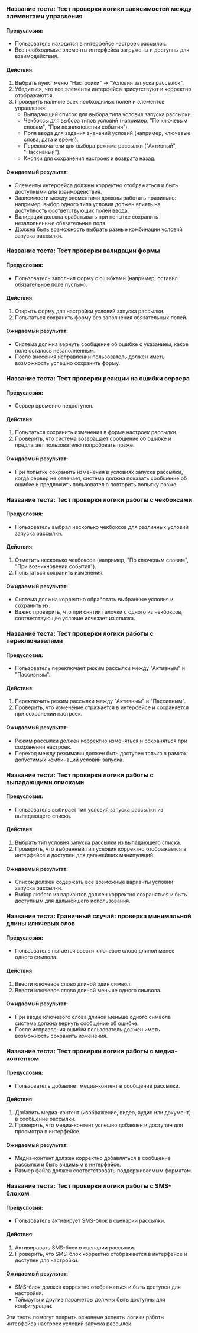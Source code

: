 ### Название теста: **Тест проверки логики зависимостей между элементами управления**

#### Предусловия:
- Пользователь находится в интерфейсе настроек рассылок.
- Все необходимые элементы интерфейса загружены и доступны для взаимодействия.

#### Действия:
1. Выбрать пункт меню "Настройки" -> "Условия запуска рассылок".
2. Убедиться, что все элементы интерфейса присутствуют и корректно отображаются.
3. Проверить наличие всех необходимых полей и элементов управления:
    - Выпадающий список для выбора типа условия запуска рассылки.
    - Чекбоксы для выбора типов условий (например, "По ключевым словам", "При возникновении события").
    - Поля ввода для задания значений условий (например, ключевые слова, дата и время).
    - Переключатели для выбора режима рассылки ("Активный", "Пассивный").
    - Кнопки для сохранения настроек и возврата назад.

#### Ожидаемый результат:
- Элементы интерфейса должны корректно отображаться и быть доступными для взаимодействия.
- Зависимости между элементами должны работать правильно: например, выбор одного типа условия должен влиять на доступность соответствующих полей ввода.
- Валидация должна срабатывать при попытке сохранить незаполненные обязательные поля.
- Должна быть возможность выбрать разные комбинации условий запуска рассылки.

### Название теста: **Тест проверки валидации формы**

#### Предусловия:
- Пользователь заполнил форму с ошибками (например, оставил обязательное поле пустым).

#### Действия:
1. Открыть форму для настройки условий запуска рассылки.
2. Попытаться сохранить форму без заполнения обязательных полей.

#### Ожидаемый результат:
- Система должна вернуть сообщение об ошибке с указанием, какое поле осталось незаполненным.
- После внесения исправлений пользователь должен иметь возможность успешно сохранить форму.

### Название теста: **Тест проверки реакции на ошибки сервера**

#### Предусловия:
- Сервер временно недоступен.

#### Действия:
1. Попытаться сохранить изменения в форме настроек рассылки.
2. Проверить, что система возвращает сообщение об ошибке и предлагает пользователю попробовать позже.

#### Ожидаемый результат:
- При попытке сохранить изменения в условиях запуска рассылки, когда сервер не отвечает, система должна показать сообщение об ошибке и предложить пользователю повторить попытку позже.

### Название теста: **Тест проверки логики работы с чекбоксами**

#### Предусловия:
- Пользователь выбрал несколько чекбоксов для различных условий запуска рассылки.

#### Действия:
1. Отметить несколько чекбоксов (например, "По ключевым словам", "При возникновении события").
2. Попытаться сохранить изменения.

#### Ожидаемый результат:
- Система должна корректно обработать выбранные условия и сохранить их.
- Важно проверить, что при снятии галочки с одного из чекбоксов, соответствующее условие исчезает из списка.

### Название теста: **Тест проверки логики работы с переключателями**

#### Предусловия:
- Пользователь переключает режим рассылки между "Активным" и "Пассивным".

#### Действия:
1. Переключить режим рассылки между "Активным" и "Пассивным".
2. Проверить, что изменение отражается в интерфейсе и сохраняется при сохранении настроек.

#### Ожидаемый результат:
- Режим рассылки должен корректно изменяться и сохраняться при сохранении настроек.
- Переход между режимами должен быть доступен только в рамках допустимых комбинаций условий запуска.

### Название теста: **Тест проверки логики работы с выпадающими списками**

#### Предусловия:
- Пользователь выбирает тип условия запуска рассылки из выпадающего списка.

#### Действия:
1. Выбрать тип условия запуска рассылки из выпадающего списка.
2. Проверить, что выбранный тип условия корректно отображается в интерфейсе и доступен для дальнейших манипуляций.

#### Ожидаемый результат:
- Список должен содержать все возможные варианты условий запуска рассылки.
- Выбор любого из вариантов должен корректно сохраняться и быть доступным для дальнейшего использования.

### Название теста: **Граничный случай: проверка минимальной длины ключевых слов**

#### Предусловия:
- Пользователь пытается ввести ключевое слово длиной менее одного символа.

#### Действия:
1. Ввести ключевое слово длиной один символ.
2. Ввести ключевое слово длиной меньше одного символа.

#### Ожидаемый результат:
- При вводе ключевого слова длиной меньше одного символа система должна вернуть сообщение об ошибке.
- После исправления ошибки пользователь должен иметь возможность сохранить изменения.

### Название теста: **Тест проверки логики работы с медиа-контентом**

#### Предусловия:
- Пользователь добавляет медиа-контент в сообщение рассылки.

#### Действия:
1. Добавить медиа-контент (изображение, видео, аудио или документ) в сообщение рассылки.
2. Проверить, что медиа-контент успешно добавлен и доступен для просмотра в интерфейсе.

#### Ожидаемый результат:
- Медиа-контент должен корректно добавляться в сообщение рассылки и быть видимым в интерфейсе.
- Размер файла должен соответствовать поддерживаемым форматам.

### Название теста: **Тест проверки логики работы с SMS-блоком**

#### Предусловия:
- Пользователь активирует SMS-блок в сценарии рассылки.

#### Действия:
1. Активировать SMS-блок в сценарии рассылки.
2. Проверить, что SMS-блок корректно отображается в интерфейсе и доступен для настройки.

#### Ожидаемый результат:
- SMS-блок должен корректно отображаться и быть доступен для настройки.
- Таймауты и другие параметры должны быть доступны для конфигурации.

Эти тесты помогут покрыть основные аспекты логики работы интерфейса настроек условий запуска рассылок.